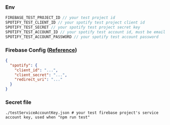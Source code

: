 ### Env
```js
FIREBASE_TEST_PROJECT_ID // your test project id
SPOTIFY_TEST_CLIENT_ID // your spotify test project client id
SPOTIFY_TEST_SECRET // your spotify test project secret key
SPOTIFY_TEST_ACCOUNT_ID // your spotify test account id, must be email
SPOTIFY_TEST_ACCOUNT_PASSWORD // your spotify test account password
```
### Firebase Config ([Reference](https://firebase.google.com/docs/functions/config-env?hl=ko#set_environment_configuration_for_your_project))
```json
{
  "spotify": {
    "client_id": "...",
    "client_secret": "...",
    "redirect_uri": "..."
  }
}
```
### Secret file
```
./testServiceAccountKey.json # your test firebase project's service account key, used when "npm run test"
```